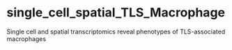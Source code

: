 # single_cell_spatial_TLS_Macrophage
Single cell and spatial transcriptomics reveal phenotypes of TLS-associated macrophages
